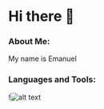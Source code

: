 # Hi there 👋

### About Me:
My name is Emanuel

### Languages and Tools:
!![alt text](https://upload.wikimedia.org/wikipedia/commons/thumb/c/c3/Python-logo-notext.svg/1869px-Python-logo-notext.svg.png)
